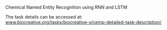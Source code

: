 Chemical Named Entity Recognition using RNN and LSTM

The task details can be accessed at: www.biocreative.org/tasks/biocreative-v/cemp-detailed-task-description/
